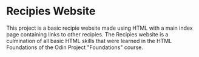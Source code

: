 # Recipies Website
This project is a basic recipie website made using HTML with a main index page containing links to other recipies. The Recipies website is a culmination of all basic HTML skills that were learned in the HTML Foundations of the Odin Project "Foundations" course.